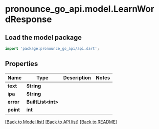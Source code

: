 # pronounce_go_api.model.LearnWordResponse

## Load the model package
```dart
import 'package:pronounce_go_api/api.dart';
```

## Properties
Name | Type | Description | Notes
------------ | ------------- | ------------- | -------------
**text** | **String** |  | 
**ipa** | **String** |  | 
**error** | **BuiltList&lt;int&gt;** |  | 
**point** | **int** |  | 

[[Back to Model list]](../README.md#documentation-for-models) [[Back to API list]](../README.md#documentation-for-api-endpoints) [[Back to README]](../README.md)


